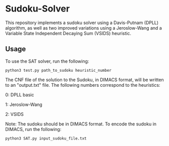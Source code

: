 # Sudoku-Solver
This repository implements a sudoku solver using a Davis-Putnam (DPLL) algorithm, as well as two improved variations using a Jeroslow-Wang and a Variable State Independent Decaying Sum (VSIDS) heuristic.

## Usage
To use the SAT solver, run the following:
```
python3 test.py path_to_sudoku heuristic_number
```
The CNF file of the solution to the Sudoku, in DIMACS format, will be written to an "output.txt" file.
The following numbers correspond to the heuristics:

0: DPLL basic

1: Jeroslow-Wang

2: VSIDS

Note:
The sudoku should be in DIMACS format.
To encode the sudoku in DIMACS, run the following:
```
python3 SAT.py input_sudoku_file.txt
```